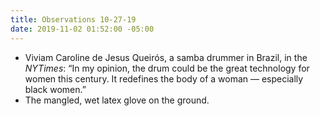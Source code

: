 ```yaml
---
title: Observations 10-27-19
date: 2019-11-02 01:52:00 -05:00
---
```


- Viviam Caroline de Jesus Queirós, a samba drummer in Brazil, in the *NYTimes*: “In my opinion, the drum could be the great technology for women this century. It redefines the body of a woman — especially black women.”
- The mangled, wet latex glove on the ground.
